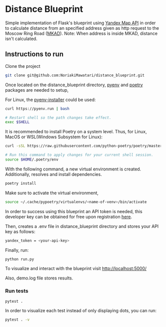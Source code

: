 # Distance Blueprint
Simple implementation of Flask's blueprint using [Yandex Map API](https://yandex.ru/dev/maps/) in order to calculate distance from an
specified address given as http request to the Moscow Ring Road ([MKAD](https://yandex.com/maps/213/moscow/geo/mkad/8059375/?from=api-maps&ll=37.606101%2C55.741845&origin=jsapi_2_1_79&pt=37.632206%2C55.898947&z=10)). Note: When address is inside MKAD, distance isn't calculated.


## Instructions to run
Clone the project
```sh
git clone git@github.com:NoriakiMawatari/distance_blueprint.git
```
Once located on the distance_blueprint directory, [pyenv](https://mitelman.engineering/blog/python-best-practice/automating-python-best-practices-for-a-new-project/#how-to-install-pyenv)
and [poetry](https://mitelman.engineering/blog/python-best-practice/automating-python-best-practices-for-a-new-project/#how-to-install-poetry) packages are needed to setup,

For Linux, the [pyenv-installer](https://github.com/pyenv/pyenv-installer) could be used:
```sh
curl https://pyenv.run | bash
```
```sh
# Restart shell so the path changes take effect.
exec $SHELL
```
It is recommended to install Poetry on a system level. Thus, for Linux, MacOS or WSL(Windows Subsystem for Linux):
```sh
curl -sSL https://raw.githubusercontent.com/python-poetry/poetry/master/get-poetry.py | python
```
```sh
# Run this command to apply changes for your current shell session.
source $HOME/.poetry/env
```


With the following command, a new virtual environment is created. Additionally, resolves and install dependencies.
```sh
poetry install
```
Make sure to activate the virtual environment,
```sh
source ~/.cache/pypoetry/virtualenvs/<name-of-venv>/bin/activate
```
In order to success using this blueprint an API token is needed, this developer key can be obtained for free upon registration [here](https://yandex.com/dev/maps/jsapi/doc/2.1/quick-start/index.html#get-api-key).

Then, creates a .env file in distance_blueprint directory and stores your API key as follows:
```sh
yandex_token = <your-api-key>
```
Finally, run:
```sh
python run.py
```

To visualize and interact with the blueprint visit [http://localhost:5000/](http://localhost:5000/)

Also, demo.log file stores results.

### Run tests
```shell
pytest .
```

In order to visualize each test instead of only displaying dots, you can run:
```sh
pytest . -v
```
